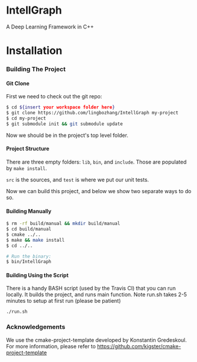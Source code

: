 # IntellGraph

A Deep Learning Framework in C++


# Installation
### Building The Project

#### Git Clone

First we need to check out the git repo:

```bash
$ cd ${insert your workspace folder here}
$ git clone https://github.com/lingbozhang/IntellGraph my-project
$ cd my-project
$ git submodule init && git submodule update
```

Now we should be in the project's top level folder. 

#### Project Structure

There are three empty folders: `lib`, `bin`, and `include`. Those are populated by `make install`.

`src` is the sources, and `test` is where we put our unit tests.

Now we can build this project, and below we show two separate ways to do so.

#### Building Manually

```bash
$ rm -rf build/manual && mkdir build/manual
$ cd build/manual
$ cmake ../..
$ make && make install
$ cd ../..

# Run the binary:
$ bin/IntellGraph
```
####  Building Using the Script

There is a handy BASH script (used by the Travis CI) that you can run locally. It builds the project, and runs main function. Note run.sh takes 2-5 minutes to setup at first run (please be patient)

```bash
./run.sh
```

### Acknowledgements
We use the cmake-project-template developed by Konstantin Gredeskoul. For more information, please refer to https://github.com/kigster/cmake-project-template


